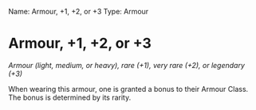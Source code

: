 Name: Armour, +1, +2, or +3
Type: Armour

# Armour, +1, +2, or +3 
_Armour (light, medium, or heavy), rare (+1), very rare (+2), or legendary (+3)_ 

When wearing this armour, one is granted a bonus to their Armour Class. The bonus is determined by its rarity.